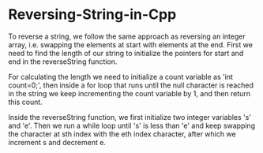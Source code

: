# Reversing-String-in-Cpp

To reverse a string, we follow the same approach as reversing an integer array, i.e. swapping the elements at start with elements at the end. First we need to find the length of our string to initialize the pointers for start and end in the reverseString function. 

For calculating the length we need to initialize a count variable as 'int count=0;', then inside a for loop that runs until the null character is reached in the string we keep incrementing the count variable by 1, and then return this count.

Inside the reverseString function, we first initialize two integer variables 's' and 'e'. Then we run a while loop until 's' is less than 'e' and keep swapping the character at sth index with the eth index character, after which we increment s and decrement e.
